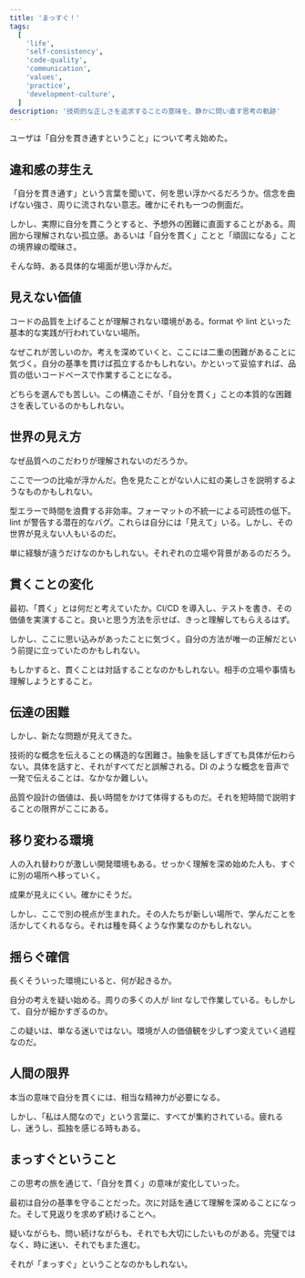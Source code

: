 ```yaml
---
title: 'まっすぐ！'
tags:
  [
    'life',
    'self-consistency',
    'code-quality',
    'communication',
    'values',
    'practice',
    'development-culture',
  ]
description: '技術的な正しさを追求することの意味を、静かに問い直す思考の軌跡'
---
```


ユーザは「自分を貫き通すということ」について考え始めた。

## 違和感の芽生え

「自分を貫き通す」という言葉を聞いて、何を思い浮かべるだろうか。信念を曲げない強さ、周りに流されない意志。確かにそれも一つの側面だ。

しかし、実際に自分を貫こうとすると、予想外の困難に直面することがある。周囲から理解されない孤立感。あるいは「自分を貫く」ことと「頑固になる」ことの境界線の曖昧さ。

そんな時、ある具体的な場面が思い浮かんだ。

## 見えない価値

コードの品質を上げることが理解されない環境がある。format や lint といった基本的な実践が行われていない場所。

なぜこれが苦しいのか。考えを深めていくと、ここには二重の困難があることに気づく。自分の基準を貫けば孤立するかもしれない。かといって妥協すれば、品質の低いコードベースで作業することになる。

どちらを選んでも苦しい。この構造こそが、「自分を貫く」ことの本質的な困難さを表しているのかもしれない。

## 世界の見え方

なぜ品質へのこだわりが理解されないのだろうか。

ここで一つの比喩が浮かんだ。色を見たことがない人に虹の美しさを説明するようなものかもしれない。

型エラーで時間を浪費する非効率。フォーマットの不統一による可読性の低下。lint が警告する潜在的なバグ。これらは自分には「見えて」いる。しかし、その世界が見えない人もいるのだ。

単に経験が違うだけなのかもしれない。それぞれの立場や背景があるのだろう。

## 貫くことの変化

最初、「貫く」とは何だと考えていたか。CI/CD を導入し、テストを書き、その価値を実演すること。良いと思う方法を示せば、きっと理解してもらえるはず。

しかし、ここに思い込みがあったことに気づく。自分の方法が唯一の正解だという前提に立っていたのかもしれない。

もしかすると、貫くことは対話することなのかもしれない。相手の立場や事情も理解しようとすること。

## 伝達の困難

しかし、新たな問題が見えてきた。

技術的な概念を伝えることの構造的な困難さ。抽象を話しすぎても具体が伝わらない。具体を話すと、それがすべてだと誤解される。DI のような概念を音声で一発で伝えることは、なかなか難しい。

品質や設計の価値は、長い時間をかけて体得するものだ。それを短時間で説明することの限界がここにある。

## 移り変わる環境

人の入れ替わりが激しい開発環境もある。せっかく理解を深め始めた人も、すぐに別の場所へ移っていく。

成果が見えにくい。確かにそうだ。

しかし、ここで別の視点が生まれた。その人たちが新しい場所で、学んだことを活かしてくれるなら。それは種を蒔くような作業なのかもしれない。

## 揺らぐ確信

長くそういった環境にいると、何が起きるか。

自分の考えを疑い始める。周りの多くの人が lint なしで作業している。もしかして、自分が細かすぎるのか。

この疑いは、単なる迷いではない。環境が人の価値観を少しずつ変えていく過程なのだ。

## 人間の限界

本当の意味で自分を貫くには、相当な精神力が必要になる。

しかし、「私は人間なので」という言葉に、すべてが集約されている。疲れるし、迷うし、孤独を感じる時もある。

## まっすぐということ

この思考の旅を通じて、「自分を貫く」の意味が変化していった。

最初は自分の基準を守ることだった。次に対話を通じて理解を深めることになった。そして見返りを求めず続けることへ。

疑いながらも、問い続けながらも、それでも大切にしたいものがある。完璧ではなく、時に迷い、それでもまた進む。

それが「まっすぐ」ということなのかもしれない。
